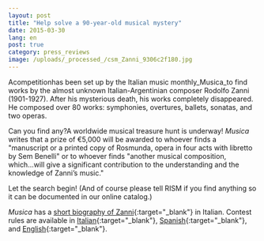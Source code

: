 ```yaml
---
layout: post
title: "Help solve a 90-year-old musical mystery"
date: 2015-03-30
lang: en
post: true
category: press_reviews
image: /uploads/_processed_/csm_Zanni_9306c2f180.jpg
---
```



Acompetitionhas been set up by the Italian music monthly_Musica_to find works by the almost unknown Italian-Argentinian composer Rodolfo Zanni (1901-1927). After his mysterious death, his works completely disappeared. He composed over 80 works: symphonies, overtures, ballets, sonatas, and two operas.

Can you find any?A worldwide musical treasure hunt is underway! _Musica_ writes that a prize of €5,000 will be awarded to whoever finds a "manuscript or a printed copy of Rosmunda, opera in four acts with libretto by Sem Benelli" or to whoever finds "another musical composition, which...will give a significant contribution to the understanding and the knowledge of Zanni’s music."

Let the search begin! (And of course please tell RISM if you find anything so it can be documented in our online catalog.)

_Musica_ has a [short biography of Zanni](http://www.iaml.info/files/news/musica_-_rodolfo_zanni.pdf){:target="_blank"} in Italian. Contest rules are available in [Italian](http://www.iaml.info/files/news/zanni_italian.pdf){:target="_blank"}, [Spanish](http://www.iaml.info/files/news/zanni_spanish.pdf){:target="_blank"}, and [English](http://www.iaml.info/files/news/zanni_english.pdf){:target="_blank"}.



<script type="text/javascript">var switchTo5x=true;</script><script type="text/javascript" src="http://w.sharethis.com/button/buttons.js"></script><script type="text/javascript">stLight.options({publisher: "9b601438-1ce1-49d8-bfd7-9cff5df54c17", doNotHash: false, doNotCopy: false, hashAddressBar: false});</script>